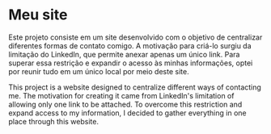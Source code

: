 # Meu site
 Este projeto consiste em um site desenvolvido com o objetivo de centralizar diferentes formas de contato comigo. A motivação para criá-lo surgiu da limitação do LinkedIn, que permite anexar apenas um único link. Para superar essa restrição e expandir o acesso às minhas informações, optei por reunir tudo em um único local por meio deste site.

This project is a website designed to centralize different ways of contacting me. The motivation for creating it came from LinkedIn's limitation of allowing only one link to be attached. To overcome this restriction and expand access to my information, I decided to gather everything in one place through this website.
